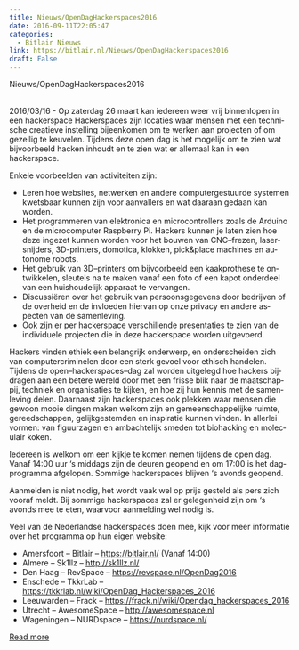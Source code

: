 ```yaml
---
title: Nieuws/OpenDagHackerspaces2016
date: 2016-09-11T22:05:47
categories:
  - Bitlair Nieuws
link: https://bitlair.nl/Nieuws/OpenDagHackerspaces2016
draft: False
---
```


<div class="mw-content-ltr mw-parser-output" dir="ltr" lang="en"><p><a class="mw-selflink selflink">Nieuws/OpenDagHackerspaces2016</a>
</p></div><div class="mw-content-ltr mw-parser-output" dir="ltr" lang="en"><p><br />
2016/03/16 - Op zaterdag 26 maart kan iedereen weer vrij binnenlopen in een hackerspace
Hackerspaces zijn locaties waar mensen met een technische creatieve instelling bijeenkomen om te werken aan projecten of om gezellig te keuvelen. Tijdens deze open dag is het mogelijk om te zien wat bijvoorbeeld hacken inhoudt en te zien wat er allemaal kan in een hackerspace.
</p><p>Enkele voorbeelden van activiteiten zijn:
</p>
<ul><li>Leren hoe websites, netwerken en andere computergestuurde systemen kwetsbaar kunnen zijn voor aanvallers en wat daaraan gedaan kan worden.</li>
<li>Het programmeren van elektronica en microcontrollers zoals de Arduino en de microcomputer Raspberry Pi. Hackers kunnen je laten zien hoe deze ingezet kunnen worden voor het bouwen van CNC–frezen, lasersnijders, 3D-printers, domotica, klokken, pick&amp;place machines en autonome robots.</li>
<li>Het gebruik van 3D–printers om bijvoorbeeld een kaakprothese te ontwikkelen, sleutels na te maken vanaf een foto of een kapot onderdeel van een huishoudelijk apparaat te vervangen.</li>
<li>Discussiëren over het gebruik van persoonsgegevens door bedrijven of de overheid en de invloeden hiervan op onze privacy en andere aspecten van de samenleving.</li>
<li>Ook zijn er per hackerspace verschillende presentaties te zien van de individuele projecten die in deze hackerspace worden uitgevoerd.</li></ul>
<p>Hackers vinden ethiek een belangrijk onderwerp, en onderscheiden zich van computercriminelen door een sterk gevoel voor ethisch handelen. Tijdens de open–hackerspaces–dag zal worden uitgelegd hoe hackers bijdragen aan een betere wereld door met een frisse blik naar de maatschappij, techniek en organisaties te kijken, en hoe zij hun kennis met de samenleving delen. Daarnaast zijn hackerspaces ook plekken waar mensen die gewoon mooie dingen maken welkom zijn en gemeenschappelijke ruimte, gereedschappen, gelijkgestemden en inspiratie kunnen vinden. In allerlei vormen: van figuurzagen en ambachtelijk smeden tot biohacking en moleculair koken.
</p><p>Iedereen is welkom om een kijkje te komen nemen tijdens de open dag. Vanaf 14:00 uur ‘s middags zijn de deuren geopend en om 17:00 is het dagprogramma afgelopen. Sommige hackerspaces blijven ‘s avonds geopend.
</p><p>Aanmelden is niet nodig, het wordt vaak wel op prijs gesteld als pers zich vooraf meldt. Bij sommige hackerspaces zal er gelegenheid zijn om ‘s avonds mee te eten, waarvoor aanmelding wel nodig is.
</p><p>Veel van de Nederlandse hackerspaces doen mee, kijk voor meer informatie over het programma op hun eigen website:
</p>
<ul><li>Amersfoort – Bitlair – <a class="external free" href="https://bitlair.nl/" rel="nofollow">https://bitlair.nl/</a> (Vanaf 14:00)</li>
<li>Almere – Sk1llz – <a class="external free" href="http://sk1llz.nl/" rel="nofollow">http://sk1llz.nl/</a></li>
<li>Den Haag – RevSpace – <a class="external free" href="https://revspace.nl/OpenDag2016" rel="nofollow">https://revspace.nl/OpenDag2016</a></li>
<li>Enschede – TkkrLab – <a class="external free" href="https://tkkrlab.nl/wiki/OpenDag_Hackerspaces_2016" rel="nofollow">https://tkkrlab.nl/wiki/OpenDag_Hackerspaces_2016</a></li>
<li>Leeuwarden – Frack –  <a class="external free" href="https://frack.nl/wiki/Opendag_hackerspaces_2016" rel="nofollow">https://frack.nl/wiki/Opendag_hackerspaces_2016</a></li>
<li>Utrecht – AwesomeSpace – <a class="external free" href="http://awesomespace.nl" rel="nofollow">http://awesomespace.nl</a></li>
<li>Wageningen – NURDspace – <a class="external free" href="https://nurdspace.nl/" rel="nofollow">https://nurdspace.nl/</a></li></ul></div>

[Read more](https://bitlair.nl/Nieuws/OpenDagHackerspaces2016)